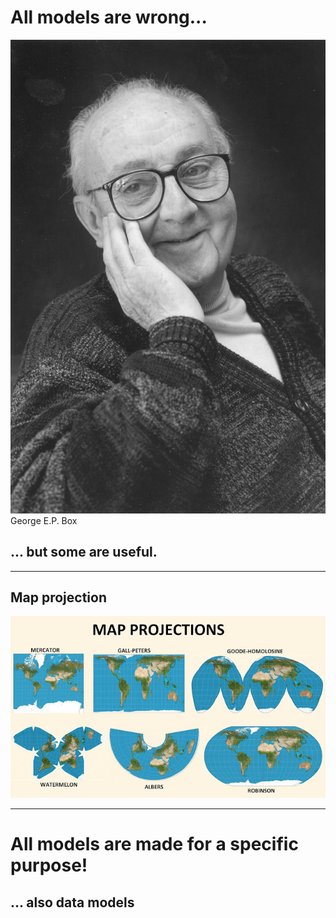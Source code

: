 # All models are wrong...
![George Box the Statistician](images/george-box.jpg) <!-- .element: height="350" -->
George E.P. Box
<br/>
## ... but some are useful. <!-- .element class="fragment" -->

---

## Map projection

![Map projection](images/map-projections.jpg) <!-- .element: height="450" -->

---

# All models are made for a specific purpose!

## ... also data models <!-- .element class="fragment" -->
